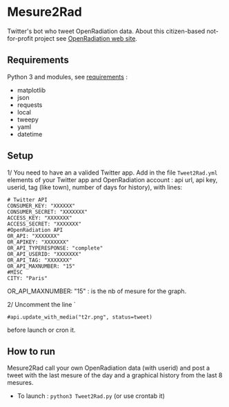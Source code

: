 # Mesure2Rad
Twitter's bot who tweet OpenRadiation data. About this citizen-based not-for-profit project see [OpenRadiation web site](https://www.openradiation.org/en/about-us).

## Requirements

Python 3 and modules, see [requirements](requirements.txt) : 

- matplotlib
- json
- requests
- local
- tweepy
- yaml
- datetime

## Setup

1/ You need to have an a valided Twitter app. Add in the file `Tweet2Rad.yml` elements of your Twitter app and OpenRadiation account : api url, api key, userid, tag (like town), number of days for history), with lines:
```
# Twitter API
CONSUMER_KEY: "XXXXXX"
CONSUMER_SECRET: "XXXXXXX"
ACCESS_KEY: "XXXXXXX"
ACCESS_SECRET: "XXXXXXX"
#OpenRadiation API
OR_API: "XXXXXXX"
OR_APIKEY: "XXXXXXX"
OR_API_TYPERESPONSE: "complete"
OR_API_USERID: "XXXXXXX"
OR_API_TAG: "XXXXXXX"
OR_API_MAXNUMBER: "15"
#MISC
CITY: "Paris"
```

OR_API_MAXNUMBER: "15" : is the nb of mesure for the graph.


2/ Uncomment the line `

```
#api.update_with_media("t2r.png", status=tweet)
```

before launch or cron it.

## How to run

Mesure2Rad call your own OpenRadiation data (with userid) and post a tweet with the last mesure of the day and a graphical history from the last 8 mesures.

- To launch : `python3 Tweet2Rad.py` (or use crontab it)
